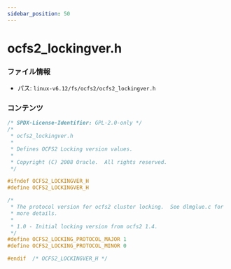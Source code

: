 ```yaml
---
sidebar_position: 50
---
```

# ocfs2_lockingver.h

### ファイル情報

- パス: `linux-v6.12/fs/ocfs2/ocfs2_lockingver.h`

### コンテンツ

```h
/* SPDX-License-Identifier: GPL-2.0-only */
/*
 * ocfs2_lockingver.h
 *
 * Defines OCFS2 Locking version values.
 *
 * Copyright (C) 2008 Oracle.  All rights reserved.
 */

#ifndef OCFS2_LOCKINGVER_H
#define OCFS2_LOCKINGVER_H

/*
 * The protocol version for ocfs2 cluster locking.  See dlmglue.c for
 * more details.
 *
 * 1.0 - Initial locking version from ocfs2 1.4.
 */
#define OCFS2_LOCKING_PROTOCOL_MAJOR 1
#define OCFS2_LOCKING_PROTOCOL_MINOR 0

#endif  /* OCFS2_LOCKINGVER_H */

```

